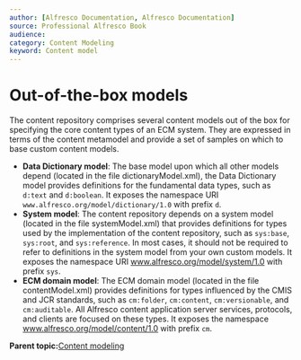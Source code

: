 ```yaml
---
author: [Alfresco Documentation, Alfresco Documentation]
source: Professional Alfresco Book
audience: 
category: Content Modeling
keyword: Content model
---
```


# Out-of-the-box models

The content repository comprises several content models out of the box for specifying the core content types of an ECM system. They are expressed in terms of the content metamodel and provide a set of samples on which to base custom content models.

-   **Data Dictionary model**: The base model upon which all other models depend \(located in the file dictionaryModel.xml\), the Data Dictionary model provides definitions for the fundamental data types, such as `d:text` and `d:boolean`. It exposes the namespace URI `www.alfresco.org/model/dictionary/1.0` with prefix `d`.
-   **System model**: The content repository depends on a system model \(located in the file systemModel.xml\) that provides definitions for types used by the implementation of the content repository, such as `sys:base`, `sys:root`, and `sys:reference`. In most cases, it should not be required to refer to definitions in the system model from your own custom models. It exposes the namespace URI www.alfresco.org/model/system/1.0 with prefix `sys`.
-   **ECM domain model**: The ECM domain model \(located in the file contentModel.xml\) provides definitions for types influenced by the CMIS and JCR standards, such as `cm:folder`, `cm:content`, `cm:versionable`, and `cm:auditable`. All Alfresco content application server services, protocols, and clients are focused on these types. It exposes the namespace www.alfresco.org/model/content/1.0 with prefix `cm`.

**Parent topic:**[Content modeling](../concepts/content-modeling-about.md)


